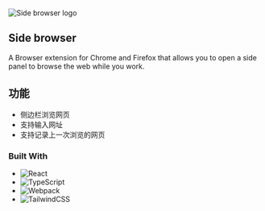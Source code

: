<div id="top"></div>
<!-- PROJECT LOGO -->
<br />

![Side browser logo](https://github.com/extrastu/side-browser-release/assets/19451694/cbc8f5d9-b164-4814-9d22-ae482ec05616)

<!-- ABOUT THE PROJECT -->

## Side browser 

A Browser extension for Chrome and Firefox that allows you to open a side panel to browse the web while you work.


## 功能

-  侧边栏浏览网页
-  支持输入网址
-  支持记录上一次浏览的网页

### Built With

-   ![React](https://img.shields.io/badge/-React-050B1E?&logo=React)
-   ![TypeScript](https://img.shields.io/badge/-TypeScript-050B1E?&logo=TypeScript)
-   ![Webpack](https://img.shields.io/badge/-Webpack.js-050B1E?&logo=webpack)
-   ![TailwindCSS](https://img.shields.io/badge/-Tailwind_CSS-050B1E?&logo=tailwind-css)
